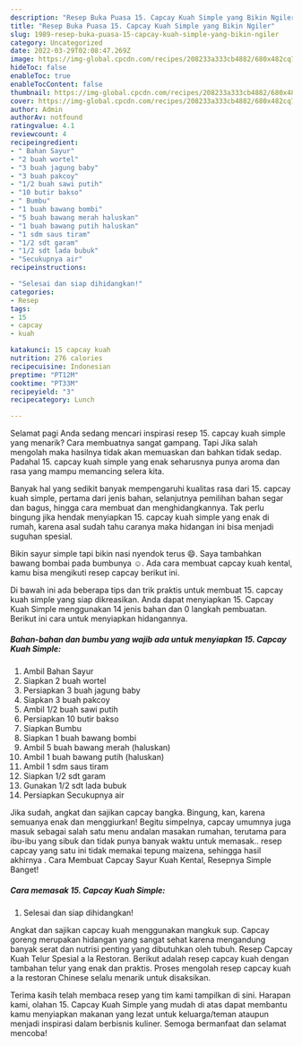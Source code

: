 ```yaml
---
description: "Resep Buka Puasa 15. Capcay Kuah Simple yang Bikin Ngiler"
title: "Resep Buka Puasa 15. Capcay Kuah Simple yang Bikin Ngiler"
slug: 1989-resep-buka-puasa-15-capcay-kuah-simple-yang-bikin-ngiler
category: Uncategorized
date: 2022-03-29T02:08:47.269Z
image: https://img-global.cpcdn.com/recipes/208233a333cb4882/680x482cq70/15-capcay-kuah-simple-foto-resep-utama.jpg
hideToc: false
enableToc: true
enableTocContent: false
thumbnail: https://img-global.cpcdn.com/recipes/208233a333cb4882/680x482cq70/15-capcay-kuah-simple-foto-resep-utama.jpg
cover: https://img-global.cpcdn.com/recipes/208233a333cb4882/680x482cq70/15-capcay-kuah-simple-foto-resep-utama.jpg
author: Admin
authorAv: notfound
ratingvalue: 4.1
reviewcount: 4
recipeingredient:
- " Bahan Sayur"
- "2 buah wortel"
- "3 buah jagung baby"
- "3 buah pakcoy"
- "1/2 buah sawi putih"
- "10 butir bakso"
- " Bumbu"
- "1 buah bawang bombi"
- "5 buah bawang merah haluskan"
- "1 buah bawang putih haluskan"
- "1 sdm saus tiram"
- "1/2 sdt garam"
- "1/2 sdt lada bubuk"
- "Secukupnya air"
recipeinstructions:

- "Selesai dan siap dihidangkan!"
categories:
- Resep
tags:
- 15
- capcay
- kuah

katakunci: 15 capcay kuah 
nutrition: 276 calories
recipecuisine: Indonesian
preptime: "PT12M"
cooktime: "PT33M"
recipeyield: "3"
recipecategory: Lunch

---
```



Selamat pagi Anda sedang mencari inspirasi resep 15. capcay kuah simple yang menarik? Cara membuatnya sangat gampang. Tapi Jika salah mengolah maka hasilnya tidak akan memuaskan dan bahkan tidak sedap. Padahal 15. capcay kuah simple yang enak seharusnya punya aroma dan rasa yang mampu memancing selera kita.


Banyak hal yang sedikit banyak mempengaruhi kualitas rasa dari 15. capcay kuah simple, pertama dari jenis bahan, selanjutnya pemilihan bahan segar dan bagus, hingga cara membuat dan menghidangkannya. Tak perlu bingung jika hendak menyiapkan 15. capcay kuah simple yang enak di rumah, karena asal sudah tahu caranya maka hidangan ini bisa menjadi suguhan spesial.

Bikin sayur simple tapi bikin nasi nyendok terus 😄. Saya tambahkan bawang bombai pada bumbunya ☺. Ada cara membuat capcay kuah kental, kamu bisa mengikuti resep capcay berikut ini.


Di bawah ini ada beberapa tips dan trik praktis untuk membuat 15. capcay kuah simple yang siap dikreasikan. Anda dapat menyiapkan 15. Capcay Kuah Simple menggunakan 14 jenis bahan dan 0 langkah pembuatan. Berikut ini cara untuk menyiapkan hidangannya.

<!--inarticleads1-->

##### Bahan-bahan dan bumbu yang wajib ada untuk menyiapkan 15. Capcay Kuah Simple:

1. Ambil  Bahan Sayur
1. Siapkan 2 buah wortel
1. Persiapkan 3 buah jagung baby
1. Siapkan 3 buah pakcoy
1. Ambil 1/2 buah sawi putih
1. Persiapkan 10 butir bakso
1. Siapkan  Bumbu
1. Siapkan 1 buah bawang bombi
1. Ambil 5 buah bawang merah (haluskan)
1. Ambil 1 buah bawang putih (haluskan)
1. Ambil 1 sdm saus tiram
1. Siapkan 1/2 sdt garam
1. Gunakan 1/2 sdt lada bubuk
1. Persiapkan Secukupnya air


Jika sudah, angkat dan sajikan capcay bangka. Bingung, kan, karena semuanya enak dan menggiurkan! Begitu simpelnya, capcay umumnya juga masuk sebagai salah satu menu andalan masakan rumahan, terutama para ibu-ibu yang sibuk dan tidak punya banyak waktu untuk memasak.. resep capcay yang satu ini tidak memakai tepung maizena, sehingga hasil akhirnya . Cara Membuat Capcay Sayur Kuah Kental, Resepnya Simple Banget! 

<!--inarticleads2-->

##### Cara memasak 15. Capcay Kuah Simple:


1. Selesai dan siap dihidangkan!

Angkat dan sajikan capcay kuah menggunakan mangkuk sup. Capcay goreng merupakan hidangan yang sangat sehat karena mengandung banyak serat dan nutrisi penting yang dibutuhkan oleh tubuh. Resep Capcay Kuah Telur Spesial a la Restoran. Berikut adalah resep capcay kuah dengan tambahan telur yang enak dan praktis. Proses mengolah resep capcay kuah a la restoran Chinese selalu menarik untuk disaksikan. 

Terima kasih telah membaca resep yang tim kami tampilkan di sini. Harapan kami, olahan 15. Capcay Kuah Simple yang mudah di atas dapat membantu kamu menyiapkan makanan yang lezat untuk keluarga/teman ataupun menjadi inspirasi dalam berbisnis kuliner. Semoga bermanfaat dan selamat mencoba!
